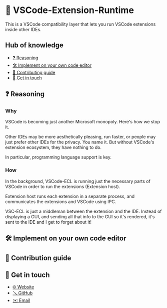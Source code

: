 # 🎃 VSCode-Extension-Runtime

This is a VSCode compatibility layer that lets you run VSCode extensions inside other IDEs.

## Hub of knowledge

- [❓ Reasoning](#❓-reasoning)
- [🛠️ Implement on your own code editor](#🛠️-implement-on-your-own-code-editor)
- [🙌 Contributing guide](#🙌-contribution-guide)
- [📡 Get in touch](#📡-get-in-touch)

## ❓ Reasoning

### Why

VSCode is becoming just another Microsoft monopoly. Here's how we stop it.

Other IDEs may be more aesthetically pleasing, run faster, or people may just prefer other IDEs for the privacy. You name it. But without VSCode's extension ecosystem, they have nothing to do.

In particular, programming language support is key.

### How

In the background, VSCode-ECL is running just the necessary parts of VSCode in order to run the extensions (Extension host).

Extension host runs each extension in a separate process, and communicates the extensions and VSCode using IPC.

VSC-ECL is just a middleman between the extension and the IDE. Instead of displaying a GUI, and sending all that info to the GUI so it's rendered, it's sent to the IDE and I get to forget about it!


## 🛠️ Implement on your own code editor



## 🙌 Contribution guide



## 📡 Get in touch

- [🌐 Website](https://aitorgomila.dev)
- [🪛 GitHub](https://github.com/dragonDScript)
- [✉️ Email](mailto:agomila96@gmail.com)
